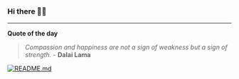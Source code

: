 ### Hi there 👋🏻


---

**Quote of the day**

> *Compassion and happiness are not a sign of weakness but a sign of strength.* - **Dalai Lama** 

[![README.md](https://github.com/marcolovazzano/marcolovazzano/actions/workflows/readme.yml/badge.svg?branch=main)](https://github.com/marcolovazzano/marcolovazzano/actions/workflows/readme.yml)
